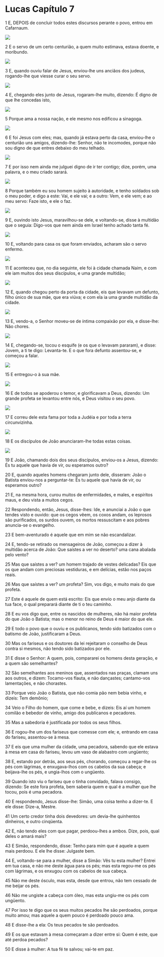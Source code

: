 # Lucas Capítulo 7

1	E, DEPOIS de concluir todos estes discursos perante o povo, entrou em Cafarnaum.

![](.img/42_Lk_07_01_RG.jpg)

2	E o servo de um certo centurião, a quem muito estimava, estava doente, e moribundo.

![](.img/42_Lk_07_02_RG.jpg)

3	E, quando ouviu falar de Jesus, enviou-lhe uns anciãos dos judeus, rogando-lhe que viesse curar o seu servo.

![](.img/42_Lk_07_03_RG.jpg)

4	E, chegando eles junto de Jesus, rogaram-lhe muito, dizendo: É digno de que lhe concedas isto,

![](.img/42_Lk_07_04_RG.jpg)

5	Porque ama a nossa nação, e ele mesmo nos edificou a sinagoga.

![](.img/42_Lk_07_05_RG.jpg)

6	E foi Jesus com eles; mas, quando já estava perto da casa, enviou-lhe o centurião uns amigos, dizendo-lhe: Senhor, não te incomodes, porque não sou digno de que entres debaixo do meu telhado.

![](.img/42_Lk_07_06_RG.jpg)

7	E por isso nem ainda me julguei digno de ir ter contigo; dize, porém, uma palavra, e o meu criado sarará.

![](.img/42_Lk_07_07_RG.jpg)

8	Porque também eu sou homem sujeito à autoridade, e tenho soldados sob o meu poder, e digo a este: Vai, e ele vai; e a outro: Vem, e ele vem; e ao meu servo: Faze isto, e ele o faz.

![](.img/42_Lk_07_08_RG.jpg)

9	E, ouvindo isto Jesus, maravilhou-se dele, e voltando-se, disse à multidão que o seguia: Digo-vos que nem ainda em Israel tenho achado tanta fé.

![](.img/42_Lk_07_09_RG.jpg)

10	E, voltando para casa os que foram enviados, acharam são o servo enfermo.

![](.img/42_Lk_07_10_RG.jpg)

11	E aconteceu que, no dia seguinte, ele foi à cidade chamada Naim, e com ele iam muitos dos seus discípulos, e uma grande multidão;

![](.img/42_Lk_07_11_RG.jpg)

12	E, quando chegou perto da porta da cidade, eis que levavam um defunto, filho único de sua mãe, que era viúva; e com ela ia uma grande multidão da cidade.

![](.img/42_Lk_07_12_RG.jpg)

13	E, vendo-a, o Senhor moveu-se de íntima compaixão por ela, e disse-lhe: Não chores.

![](.img/42_Lk_07_13_RG.jpg)

14	E, chegando-se, tocou o esquife (e os que o levavam pararam), e disse: Jovem, a ti te digo: Levanta-te. E o que fora defunto assentou-se, e começou a falar.

![](.img/42_Lk_07_14_RG.jpg)

15	E entregou-o à sua mãe.

![](.img/42_Lk_07_15_RG.jpg)

16	E de todos se apoderou o temor, e glorificavam a Deus, dizendo: Um grande profeta se levantou entre nós, e Deus visitou o seu povo.

![](.img/42_Lk_07_16_RG.jpg)

17	E correu dele esta fama por toda a Judéia e por toda a terra circunvizinha.

![](.img/42_Lk_07_17_RG.jpg)

18	E os discípulos de João anunciaram-lhe todas estas coisas.

![](.img/42_Lk_07_18_RG.jpg)

19	E João, chamando dois dos seus discípulos, enviou-os a Jesus, dizendo: És tu aquele que havia de vir, ou esperamos outro?

20	E, quando aqueles homens chegaram junto dele, disseram: João o Batista enviou-nos a perguntar-te: És tu aquele que havia de vir, ou esperamos outro?

21	E, na mesma hora, curou muitos de enfermidades, e males, e espíritos maus, e deu vista a muitos cegos.

22	Respondendo, então, Jesus, disse-lhes: Ide, e anunciai a João o que tendes visto e ouvido: que os cegos vêem, os coxos andam, os leprosos são purificados, os surdos ouvem, os mortos ressuscitam e aos pobres anuncia-se o evangelho.

23	E bem-aventurado é aquele que em mim se não escandalizar.

24	E, tendo-se retirado os mensageiros de João, começou a dizer à multidão acerca de João: Que saístes a ver no deserto? uma cana abalada pelo vento?

25	Mas que saístes a ver? um homem trajado de vestes delicadas? Eis que os que andam com preciosas vestiduras, e em delícias, estão nos paços reais.

26	Mas que saístes a ver? um profeta? Sim, vos digo, e muito mais do que profeta.

27	Este é aquele de quem está escrito: Eis que envio o meu anjo diante da tua face, o qual preparará diante de ti o teu caminho.

28	E eu vos digo que, entre os nascidos de mulheres, não há maior profeta do que João o Batista; mas o menor no reino de Deus é maior do que ele.

29	E todo o povo que o ouviu e os publicanos, tendo sido batizados com o batismo de João, justificaram a Deus.

30	Mas os fariseus e os doutores da lei rejeitaram o conselho de Deus contra si mesmos, não tendo sido batizados por ele.

31	E disse o Senhor: A quem, pois, compararei os homens desta geração, e a quem são semelhantes?

32	São semelhantes aos meninos que, assentados nas praças, clamam uns aos outros, e dizem: Tocamo-vos flauta, e não dançastes; cantamo-vos lamentações, e não chorastes.

33	Porque veio João o Batista, que não comia pão nem bebia vinho, e dizeis: Tem demônio;

34	Veio o Filho do homem, que come e bebe, e dizeis: Eis aí um homem comilão e bebedor de vinho, amigo dos publicanos e pecadores.

35	Mas a sabedoria é justificada por todos os seus filhos.

36	E rogou-lhe um dos fariseus que comesse com ele; e, entrando em casa do fariseu, assentou-se à mesa.

37	E eis que uma mulher da cidade, uma pecadora, sabendo que ele estava à mesa em casa do fariseu, levou um vaso de alabastro com ungüento;

38	E, estando por detrás, aos seus pés, chorando, começou a regar-lhe os pés com lágrimas, e enxugava-lhos com os cabelos da sua cabeça; e beijava-lhe os pés, e ungia-lhos com o ungüento.

39	Quando isto viu o fariseu que o tinha convidado, falava consigo, dizendo: Se este fora profeta, bem saberia quem e qual é a mulher que lhe tocou, pois é uma pecadora.

40	E respondendo, Jesus disse-lhe: Simão, uma coisa tenho a dizer-te. E ele disse: Dize-a, Mestre.

41	Um certo credor tinha dois devedores: um devia-lhe quinhentos dinheiros, e outro cinqüenta.

42	E, não tendo eles com que pagar, perdoou-lhes a ambos. Dize, pois, qual deles o amará mais?

43	E Simão, respondendo, disse: Tenho para mim que é aquele a quem mais perdoou. E ele lhe disse: Julgaste bem.

44	E, voltando-se para a mulher, disse a Simão: Vês tu esta mulher? Entrei em tua casa, e não me deste água para os pés; mas esta regou-me os pés com lágrimas, e os enxugou com os cabelos de sua cabeça.

45	Não me deste ósculo, mas esta, desde que entrou, não tem cessado de me beijar os pés.

46	Não me ungiste a cabeça com óleo, mas esta ungiu-me os pés com ungüento.

47	Por isso te digo que os seus muitos pecados lhe são perdoados, porque muito amou; mas aquele a quem pouco é perdoado pouco ama.

48	E disse-lhe a ela: Os teus pecados te são perdoados.

49	E os que estavam à mesa começaram a dizer entre si: Quem é este, que até perdoa pecados?

50	E disse à mulher: A tua fé te salvou; vai-te em paz.

